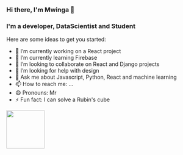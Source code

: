 ### Hi there, I'm Mwinga 👋

### I'm a developer, DataScientist and Student

Here are some ideas to get you started:

- 🔭 I’m currently working on a React project
- 🌱 I’m currently learning Firebase
- 👯 I’m looking to collaborate on React and Django projects
- 🤔 I’m looking for help with design
- 💬 Ask me about Javascript, Python, React and machine learning
- 📫 How to reach me: ...
- 😄 Pronouns: Mr
- ⚡ Fun fact: I can solve a Rubin's cube

<a href="URL_REDIRECT" target="#61DAFB"><img align="center" src="URL_TO_YOUR_IMAGE" height="100" /></a>

